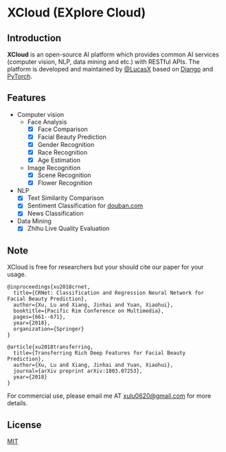 # XCloud (EXplore Cloud)
## Introduction
__XCloud__ is an open-source AI platform which provides common AI services 
(computer vision, NLP, data mining and etc.)
with RESTful APIs. The platform is developed and maintained by [@LucasX](https://github.com/lucasxlu) based on [Django](https://www.djangoproject.com/) and [PyTorch](https://pytorch.org/).

## Features
* Computer  vision
    * Face Analysis
        -[x] Face  Comparison
        -[x] Facial Beauty Prediction
        -[x] Gender Recognition
        -[x] Race Recognition
        -[x] Age Estimation
    * Image Recognition
        -[x] Scene Recognition
        -[x] Flower Recognition
* NLP
    -[x] Text Similarity Comparison
    -[x] Sentiment Classification for [douban.com](https://www.douban.com/)
    -[x] News Classification
* Data Mining
    -[x] Zhihu Live Quality Evaluation
    
## Note
XCloud is free for researchers but your should cite our paper for your usage.
```
@inproceedings{xu2018crnet,
  title={CRNet: Classification and Regression Neural Network for Facial Beauty Prediction},
  author={Xu, Lu and Xiang, Jinhai and Yuan, Xiaohui},
  booktitle={Pacific Rim Conference on Multimedia},
  pages={661--671},
  year={2018},
  organization={Springer}
}
```

```
@article{xu2018transferring,
  title={Transferring Rich Deep Features for Facial Beauty Prediction},
  author={Xu, Lu and Xiang, Jinhai and Yuan, Xiaohui},
  journal={arXiv preprint arXiv:1803.07253},
  year={2018}
}
```

For commercial use, please email me AT [xulu0620@gmail.com](xulu0620@gmail.com) for more details. 

## License
[MIT](./LICENSE)